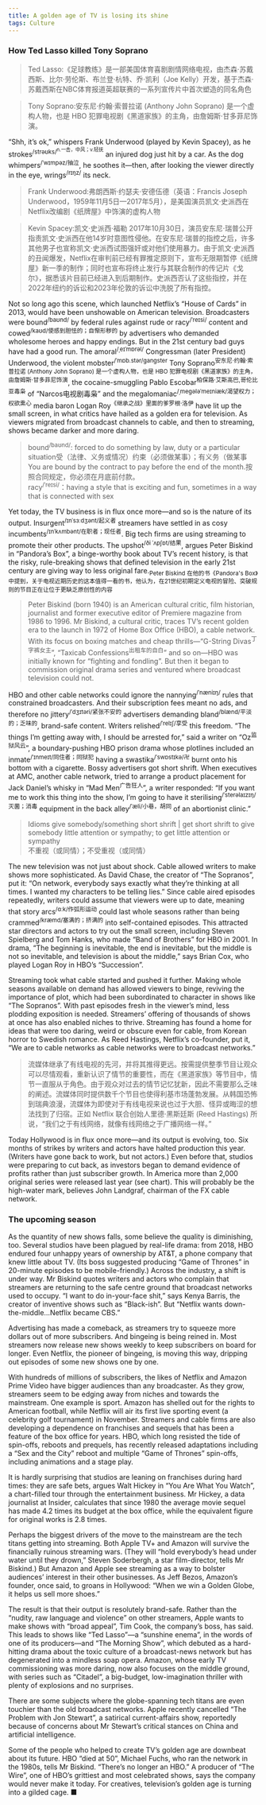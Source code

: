```yaml
---
title: A golden age of TV is losing its shine
tags: Culture
---
```


### How Ted Lasso killed Tony Soprano
>Ted Lasso:《足球教练》是一部美国体育喜剧剧情网络电视，由杰森·苏戴西斯、比尔·劳伦斯、布兰登·杭特、乔·凯利（Joe Kelly）开发，基于杰森·苏戴西斯在NBC体育报道英超联赛的一系列宣传片中首次塑造的同名角色

>Tony Soprano:安东尼·约翰·索普拉诺 (Anthony John Soprano) 是一个虚构人物，也是 HBO 犯罪电视剧《黑道家族》的主角，由詹姆斯·甘多菲尼饰演。

“Shh, it’s ok,” whispers Frank Underwood (played by Kevin Spacey), as he strokes<sup>/strəʊks/<sup>n.一击，中风；v.轻抚</sup></sup> an injured dog just hit by a car. As the dog whimpers<sup>/ˈwɪmpəz/抽泣</sup>, he soothes it—then, after looking the viewer directly in the eye, wrings<sup>/rɪŋz/</sup> its neck.

>Frank Underwood:弗朗西斯·约瑟夫·安德伍德（英语：Francis Joseph Underwood，1959年11月5日—2017年5月），是美国演员凯文·史派西在Netflix改编剧《纸牌屋》中饰演的虚构人物

>Kevin Spacey:凯文·史派西·福勒 2017年10月30日，演员安东尼·瑞普公开指责凯文·史派西在他14岁时意图性侵他。在安东尼·瑞普的指控之后，许多其他男子也宣称凯文·史派西试图强奸或对他们使用暴力。由于凯文·史派西的丑闻爆发，Netflix在审判前已经有罪推定原则下，宣布无限期暂停《纸牌屋》新一季的制作；同时也宣布将终止发行与其联合制作的传记片《戈尔》，据悉该片目前已经进入到后期制作。史派西否认了这些指控，并在2022年纽约的诉讼和2023年伦敦的诉讼中洗脱了所有指控。

Not so long ago this scene, which launched Netflix’s “House of Cards” in 2013, would have been unshowable on American television. Broadcasters were bound<sup>/baʊnd/</sup> by federal rules against rude or racy<sup>/ˈreɪsi/</sup> content and cowed<sup>/kaʊd/使感到胆怯的；自惭形秽的</sup> by advertisers who demanded wholesome heroes and happy endings. But in the 21st century bad guys have had a good run. The amoral<sup>/ˌeɪˈmɒrəl/</sup> Congressman (later President) Underwood, the violent mobster<sup>/ˈmɒb.stər/gangster</sup> Tony Soprano<sup>安东尼·约翰·索普拉诺 (Anthony John Soprano) 是一个虚构人物，也是 HBO 犯罪电视剧《黑道家族》的主角，由詹姆斯·甘多菲尼饰演</sup>, the cocaine-smuggling Pablo Escobar<sup>柏保路·艾斯高巴,哥伦比亚毒枭</sup> of “Narcos电视剧毒枭” and the megalomaniac<sup>/ˌmeɡələˈmeɪniæk/渴望权力；权欲熏心</sup> media baron Logan Roy<sup>《继承之战》里面的爹罗根·洛伊</sup> have lit up the small screen, in what critics have hailed as a golden era for television. As viewers migrated from broadcast channels to cable, and then to streaming, shows became darker and more daring.
>bound<sup>/baʊnd/</sup>: forced to do something by law, duty or a particular situation受（法律、义务或情况）约束（必须做某事）；有义务（做某事<br>
>You are bound by the contract to pay before the end of the month.按照合同规定，你必须在月底前付款。<br>
>racy<sup>/ˈreɪsi/</sup>：having a style that is exciting and fun, sometimes in a way that is connected with sex

Yet today, the TV business is in flux once more—and so is the nature of its output. Insurgent<sup>/ɪnˈsɜːdʒənt/起义者</sup> streamers have settled in as cosy incumbents<sup>/ɪnˈkʌmbənt/在职者；现任者</sup>. Big tech firms are using streaming to promote their other products. The upshot<sup>/ði ˈʌpʃɒt/结果</sup>, argues Peter Biskind in “Pandora’s Box”, a binge-worthy book about TV’s recent history, is that the risky, rule-breaking shows that defined television in the early 21st century are giving way to less original fare.<sub>Peter Biskind 在他的书《Pandora's Box》中提到，关于电视近期历史的这本值得一看的书，他认为，在21世纪初期定义电视的冒险、突破规则的节目正在让位于更缺乏原创性的内容</sub>

>Peter Biskind (born 1940) is an American cultural critic, film historian, journalist and former executive editor of Premiere magazine from 1986 to 1996.
Mr Biskind, a cultural critic, traces TV’s recent golden era to the launch in 1972 of Home Box Office (HBO), a cable network. With its focus on boxing matches and cheap thrills—“G-String Divas<sup>丁字裤女主</sup>”, “Taxicab Confessions<sup>出租车的自白</sup>” and so on—HBO was initially known for “fighting and fondling”. But then it began to commission original drama series and ventured where broadcast television could not.

HBO and other cable networks could ignore the nannying<sup>/ˈnæniɪŋ/</sup> rules that constrained broadcasters. And their subscription fees meant no ads, and therefore no jittery<sup>/ˈdʒɪtəri/紧张不安的</sup> advertisers demanding bland<sup>/blænd/平淡的；乏味的</sup>, brand-safe content. Writers relished<sup>/ˈrelɪʃ/享受</sup> this freedom. “The things I’m getting away with, I should be arrested for,” said a writer on “Oz<sup>监狱风云</sup>”, a boundary-pushing HBO prison drama whose plotlines included an inmate<sup>/ˈɪnmeɪt/同住者；同狱犯</sup> having a swastika<sup>/ˈswɒstɪkə/卍</sup> burnt onto his bottom with a cigarette. Bossy advertisers got short shrift. When executives at AMC, another cable network, tried to arrange a product placement for Jack Daniel’s whisky in “Mad Men<sup>广告狂人</sup>”, a writer responded: “If you want me to work this thing into the show, I’m going to have it sterilising<sup>/ˈsterəlaɪzɪŋ/灭菌；消毒</sup> equipment in the back alley<sup>/ˈæli/小巷，胡同</sup> of an abortionist clinic.”
>Idioms
give somebody/something short shrift | get short shrift
to give somebody little attention or sympathy; to get little attention or sympathy<br>
不重视（或同情）；不受重视（或同情）

The new television was not just about shock. Cable allowed writers to make shows more sophisticated. As David Chase, the creator of “The Sopranos”, put it: “On network, everybody says exactly what they’re thinking at all times. I wanted my characters to be telling lies.” Since cable aired episodes repeatedly, writers could assume that viewers were up to date, meaning that story arcs<sup>/ɑːk/作弧形运动</sup> could last whole seasons rather than being crammed<sup>/kræmd/塞满的；挤满的</sup> into self-contained episodes. This attracted star directors and actors to try out the small screen, including Steven Spielberg and Tom Hanks, who made “Band of Brothers” for HBO in 2001. In drama, “The beginning is inevitable, the end is inevitable, but the middle is not so inevitable, and television is about the middle,” says Brian Cox, who played Logan Roy in HBO’s “Succession”.

Streaming took what cable started and pushed it further. Making whole seasons available on demand has allowed viewers to binge, reviving the importance of plot, which had been subordinated to character in shows like “The Sopranos”. With past episodes fresh in the viewer’s mind, less plodding exposition is needed. Streamers’ offering of thousands of shows at once has also enabled niches to thrive. Streaming has found a home for ideas that were too daring, weird or obscure even for cable, from Korean horror to Swedish romance. As Reed Hastings, Netflix’s co-founder, put it, “We are to cable networks as cable networks were to broadcast networks.”

>流媒体继承了有线电视的先河，并将其推得更远。按需提供整季节目让观众可以尽情观看，重新认识了情节的重要性，而在《黑道家族》等节目中，情节一直服从于角色。由于观众对过去的情节记忆犹新，因此不需要那么乏味的阐述。流媒体同时提供数千个节目也使得利基市场蓬勃发展。从韩国恐怖到瑞典浪漫，流媒体为即使对于有线电视来说也过于大胆、怪异或晦涩的想法找到了归宿。正如 Netflix 联合创始人里德·黑斯廷斯 (Reed Hastings) 所说，“我们之于有线网络，就像有线网络之于广播网络一样。”

Today Hollywood is in flux once more—and its output is evolving, too. Six months of strikes by writers and actors have halted production this year. (Writers have gone back to work, but not actors.) Even before that, studios were preparing to cut back, as investors began to demand evidence of profits rather than just subscriber growth. In America more than 2,000 original series were released last year (see chart). This will probably be the high-water mark, believes John Landgraf, chairman of the FX cable network.

### The upcoming season

As the quantity of new shows falls, some believe the quality is diminishing, too. Several studios have been plagued by real-life drama: from 2018, HBO endured four unhappy years of ownership by AT&T, a phone company that knew little about TV. (Its boss suggested producing “Game of Thrones” in 20-minute episodes to be mobile-friendly.) Across the industry, a shift is under way. Mr Biskind quotes writers and actors who complain that streamers are returning to the safe centre ground that broadcast networks used to occupy. “I want to do in-your-face shit,” says Kenya Barris, the creator of inventive shows such as “Black-ish”. But “Netflix wants down-the-middle…Netflix became CBS.”

Advertising has made a comeback, as streamers try to squeeze more dollars out of more subscribers. And bingeing is being reined in. Most streamers now release new shows weekly to keep subscribers on board for longer. Even Netflix, the pioneer of bingeing, is moving this way, dripping out episodes of some new shows one by one.

With hundreds of millions of subscribers, the likes of Netflix and Amazon Prime Video have bigger audiences than any broadcaster. As they grow, streamers seem to be edging away from niches and towards the mainstream. One example is sport. Amazon has shelled out for the rights to American football, while Netflix will air its first live sporting event (a celebrity golf tournament) in November. Streamers and cable firms are also developing a dependence on franchises and sequels that has been a feature of the box office for years. HBO, which long resisted the tide of spin-offs, reboots and prequels, has recently released adaptations including a “Sex and the City” reboot and multiple “Game of Thrones” spin-offs, including animations and a stage play.

It is hardly surprising that studios are leaning on franchises during hard times: they are safe bets, argues Walt Hickey in “You Are What You Watch”, a chart-filled tour through the entertainment business. Mr Hickey, a data journalist at Insider, calculates that since 1980 the average movie sequel has made 4.2 times its budget at the box office, while the equivalent figure for original works is 2.8 times.

Perhaps the biggest drivers of the move to the mainstream are the tech titans getting into streaming. Both Apple TV+ and Amazon will survive the financially ruinous streaming wars. (They will “hold everybody’s head under water until they drown,” Steven Soderbergh, a star film-director, tells Mr Biskind.) But Amazon and Apple see streaming as a way to bolster audiences’ interest in their other businesses. As Jeff Bezos, Amazon’s founder, once said, to groans in Hollywood: “When we win a Golden Globe, it helps us sell more shoes.”

The result is that their output is resolutely brand-safe. Rather than the “nudity, raw language and violence” on other streamers, Apple wants to make shows with “broad appeal”, Tim Cook, the company’s boss, has said. This leads to shows like “Ted Lasso”—a “sunshine enema”, in the words of one of its producers—and “The Morning Show”, which debuted as a hard-hitting drama about the toxic culture of a broadcast-news network but has degenerated into a mindless soap opera. Amazon, whose early TV commissioning was more daring, now also focuses on the middle ground, with series such as “Citadel”, a big-budget, low-imagination thriller with plenty of explosions and no surprises.

There are some subjects where the globe-spanning tech titans are even touchier than the old broadcast networks. Apple recently cancelled “The Problem with Jon Stewart”, a satirical current-affairs show, reportedly because of concerns about Mr Stewart’s critical stances on China and artificial intelligence.

Some of the people who helped to create TV’s golden age are downbeat about its future. HBO “died at 50”, Michael Fuchs, who ran the network in the 1980s, tells Mr Biskind. “There’s no longer an HBO.” A producer of “The Wire”, one of HBO’s grittiest and most celebrated shows, says the company would never make it today. For creatives, television’s golden age is turning into a gilded cage. ■